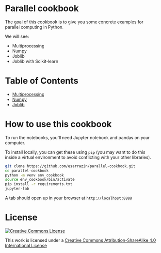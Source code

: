 Parallel cookbook
===============

The goal of this cookbook is to give you some concrete examples for
parallel computing in Python.

We will see:

* Multiprocessing
* Numpy
* Joblib
* Joblib with Scikit-learn

Table of Contents
=================

* [Multiprocessing](cookbook/multiprocessing.ipynb)
* [Numpy](cookbook/numpy.ipynb)
* [Joblib](cookbook/joblib.ipynb)

How to use this cookbook
========================

To run the notebooks, you'll need Jupyter notebook and pandas on your computer.

To install locally, you can get these using `pip` (you may want to do this inside a virtual environment to avoid conflicting with your other libraries).

```bash
git clone https://github.com/esarrazin/parallel-cookbook.git
cd parallel-cookbook
python -m venv env_cookbook
source env_cookbook/bin/activate
pip install -r requirements.txt
jupyter-lab
```

A tab should open up in your browser at `http://localhost:8888`

License
=======

<a rel="license" href="http://creativecommons.org/licenses/by-sa/4.0/"><img alt="Creative Commons License" style="border-width:0" src="http://i.creativecommons.org/l/by-sa/4.0/88x31.png" /></a><br />

This work is licensed under a [Creative Commons Attribution-ShareAlike 4.0 International License](http://creativecommons.org/licenses/by-sa/4.0/)

